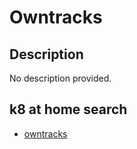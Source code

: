 # Owntracks

## Description

No description provided.

## k8 at home search

- [owntracks](https://nanne.dev/k8s-at-home-search/#/owntracks)
